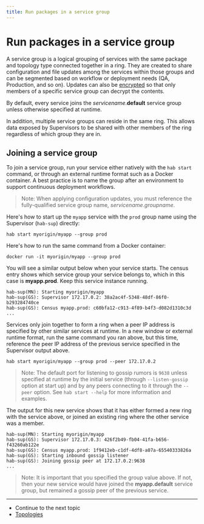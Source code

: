 ```yaml
---
title: Run packages in a service group
---
```


# Run packages in a service group
A service group is a logical grouping of services with the same package and topology type connected together
in a ring. They are created to share configuration and file updates among the services within those groups
and can be segmented based on workflow or deployment needs (QA, Production, and so on). Updates can also be
[encrypted](/docs/run-packages-security#service-group-encryption) so that only members of a specific service
group can decrypt the contents.

By default, every service joins the _servicename_.**default** service group unless otherwise specified at runtime.

In addition, multiple service groups can reside in the same ring. This allows data exposed by Supervisors to
be shared with other members of the ring regardless of which group they are in.

## Joining a service group
To join a service group, run your service either natively with the `hab start` command, or
through an external runtime format such as a Docker container. A best practice is to name the
group after an environment to support continuous deployment workflows.

> Note: When applying configuration updates, you must reference the fully-qualified service group name, _servicename_._groupname_.

Here's how to start up the `myapp` service with the `prod` group name using the Supervisor (`hab-sup`) directly:

    hab start myorigin/myapp --group prod

Here's how to run the same command from a Docker container:

    docker run -it myorigin/myapp --group prod

You will see a similar output below when your service starts. The census entry shows which service
group your service belongs to, which in this case is **myapp.prod**. Keep this service instance running.

    hab-sup(MN): Starting myorigin/myapp
    hab-sup(GS): Supervisor 172.17.0.2: 38a2ac4f-5348-48df-86f0-b293284740ce
    hab-sup(GS): Census myapp.prod: c60bfa12-c913-4f89-b4f3-d082d1310c3d
    ...

Services only join together to form a ring when a peer IP address is specified by other similar services
at runtime.  In a new window or external runtime format, run the same command you ran above, but this time,
reference the peer IP address of the previous service specified in the Supervisor output above.

    hab start myorigin/myapp --group prod --peer 172.17.0.2

> Note: The default port for listening to gossip rumors is `9638` unless specified at runtime by the initial service (through `--listen-gossip` option
at start up) and by any peers connecting to it through the `--peer` option. See `hab start --help` for more information and examples.

The output for this new service shows that it has either formed a new ring with the service above, or joined
an existing ring where the other service was a member.

    hab-sup(MN): Starting myorigin/myapp
    hab-sup(GS): Supervisor 172.17.0.3: 426f2b49-fb04-41fa-b656-f43260ab122e
    hab-sup(GS): Census myapp.prod: 1f9412eb-c1df-4df8-a07a-65540333826a
    hab-sup(GS): Starting inbound gossip listener
    hab-sup(GS): Joining gossip peer at 172.17.0.2:9638
    ...

> Note: It is important that you specified the group value above. If not, then your new service would have
joined the **myapp.default** service group, but remained a gossip peer of the previous service.

<hr>
<ul class="main-content--link-nav">
  <li>Continue to the next topic</li>
  <li><a href="/docs/run-packages-topologies">Topologies</a></li>
</ul>
